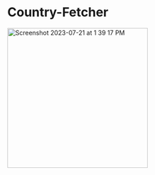 # Country-Fetcher
<img width="317" alt="Screenshot 2023-07-21 at 1 39 17 PM" src="https://github.com/anthonybusto/Country-Fetcher/assets/6956343/d16dcaa2-9efb-4f51-972d-cd9ebb09bbb8">
